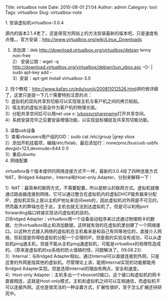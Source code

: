 Title: virtualbox note
Date: 2010-08-01 21:04
Author: admin
Category: tool
Tags: virtualbox
Slug: virtualbox-note

​1. 安装虚拟机virtualbox-3.0.4  

源内的版本2.1.4老了，还是用官方网站上的方法安装最新的版本吧，只是速度有点慢。，官方安装：<http://www.virtualbox.org/wiki/Linux_Downloads>  
1) 添加源：deb <http://download.virtualbox.org/virtualbox/debian> lenny
non-free  
2） 安装公钥：wget -q
<http://download.virtualbox.org/virtualbox/debian/sun_vbox.asc> -O- |
sudo apt-key add -  
3）安装：apt-get install virtualbox-3.0

​2.
找个教程：<http://www.kafan.cn/edu/xuniji/200811012526.html>讲的很详细了，这里只是提一下几个需要特别注意的点：  
1）虚拟机的双向共享剪切板可以实现宿主机与客户机之间的拷贝粘贴。  
2）宿主机的虚拟光驱会作为客户机的物理光驱。  
3）分配共享空间后可以用net use x:
[\\vboxsvrsharename](file://vboxsvr/sharename)打开共享空间。  
4）系统安装完毕之后要安装增强功能，以实现鼠标捕捉及共享剪切板功能。

​3. 读取usb设备  
1）查看vboxusers用户组的GID：sudo cat /etc/group |grep vbox  
2）添加开机挂载项，编辑/etc/fstab，最后添加行：none/proc/bus/usb usbfs
devgid=123,devmode=644 0 0  
3）重启ubuntu  
4. 网络配置  

virtualbox各个版本提供的网络连接方式不一样，最新的3.0.4给了四种连接方式NAT，Bridged
Adapter，Internal和Host-only Adapter，分别来解释一下：  

1）NAT：最简单的联网方式，不需要配置，所以是默认的联网方式。虚拟机就像通过路由器连接到网络，它可以通过整合在虚拟机内的虚拟DHCP服务器来分配IP，虚拟机实际上是以主机IP地址来访问web的，因此虚拟机对外网是不可见的，然而最大的弊端也在于此，主机也就无法到达虚拟机了。但是可以利用port
forwarding端口转接实现访问虚拟机的目的。  
2)Bridged
Adapter：virtualbox用一个设备驱动程序来过滤通过物理网卡的数据，允许virtualbox阻止和添加数据，这样就有效的在虚拟机里创建了一个网络接口。以这种方式接入网络的虚拟机在主机看来是和自己有同等地位的，直接介入网络，但前提是你得给虚拟机分配一个合理的IP。但是我的实验没有成功，可以从虚拟机ping通主机，但是不能从主机ping通虚拟机，可能是virtualbox的局限性造成的。（原来是虚拟机的xp系统的防火墙搞的怪，问题解决了。09.08.23）  
3）Internal：与Bridged
Adapter相似，通过Internal可以直接连接到外网，只是这里的外网是指其他的虚拟机。尽管理论上讲，能用Internal实现的功能都能用Bridged
Adapter实现。但是选择Internal的理由有两点，安全和速度。  
4）Host-only
Adapter：主机多出一个vboxnet0接口，这个接口和虚拟机的网卡直接相连，这就是Host-only模式，主机和虚拟机之间可以互相通信，而虚拟机不可以连接外网。这也是很灵活的一种设置方式，扩展性很好，至于怎么扩展还待研究中。
